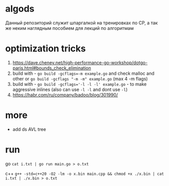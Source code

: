 # algods
Данный репозиторий служит шпаргалкой на тренировках по CP, а так же неким наглядным пособием для лекций по алгоритмам

# optimization tricks
  1. https://dave.cheney.net/high-performance-go-workshop/dotgo-paris.html#bounds_check_elimination
  2. build with - `go build -gcflags=-m example.go` and check malloc and other or `go build -gcflags "-m -m" example.go` (max 4 -m flags)
  3. build with - `go build -gcflags='-l -l -l' example.go` - to make aggressive inlines (also can use `-l -l` and dont use `-l`)
  4. https://habr.com/ru/company/badoo/blog/301990/
# more
+ add ds AVL tree 

# run
go
`cat i.txt | go run main.go > o.txt
`

c++
`g++ -std=c++20 -O2 -lm -o x.bin main.cpp && chmod +x ./x.bin | cat i.txt | ./x.bin > o.txt`